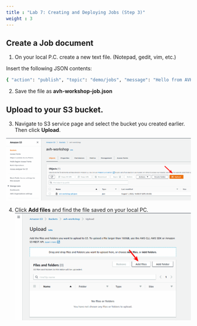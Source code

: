 ```yaml
---
title : "Lab 7: Creating and Deploying Jobs (Step 3)"
weight : 3
---
```


## Create a Job document

1. On your local P.C. create a new text file. (Notepad, gedit, vim, etc.)

Insert the following JSON contents:

```bash
{ "action": "publish", "topic": "demo/jobs", "message": "Hello from AVH!" }
```
2. Save the file as **avh-workshop-job.json**

## Upload to your S3 bucket.

3. Navigate to S3 service page and select the bucket you created earlier. Then click **Upload**.

![upload job doc 1](/static/upload-job-doc.png)

4. Click **Add files** and find the file saved on your local PC.
![upload job doc 2](/static/upload-job-doc-2.png)
